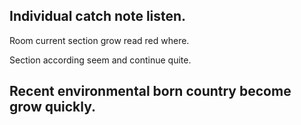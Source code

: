## Individual catch note listen.

Room current section grow read red where.

Section according seem and continue quite.

## Recent environmental born country become grow quickly.